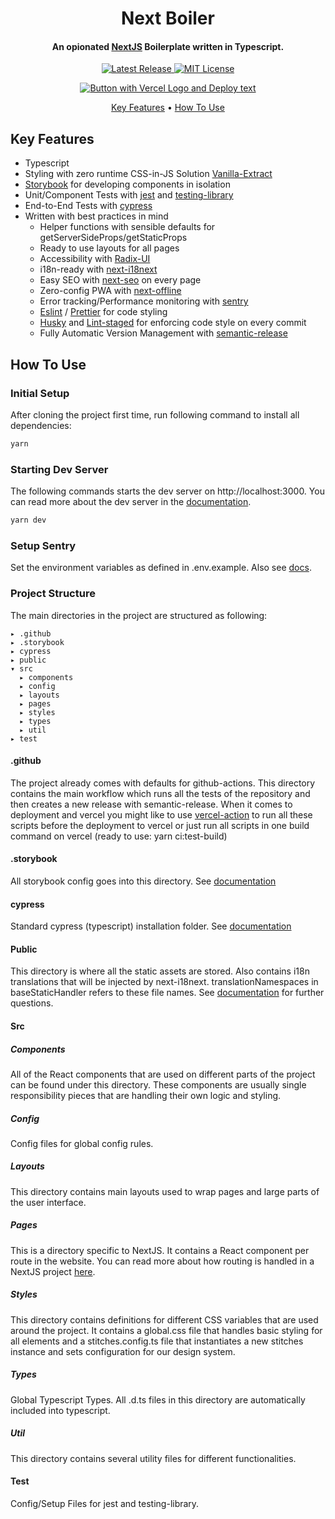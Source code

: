 <div align="center"><h1>Next Boiler</h1></div>

<h4 align="center">An opionated <a href="https://nextjs.org">NextJS</a> Boilerplate written in Typescript.</h4>

<p align="center">
  <a href="https://github.com/tim-richter/next-boiler/releases/latest" aria-label="Latest Release Link">
    <img src="https://img.shields.io/github/v/release/tim-richter/next-boiler" alt="Latest Release">
  </a>
  <a href="https://github.com/tim-richter/next-boiler/blob/main/LICENSE" aria-label="MIT License Link">
    <img src="https://img.shields.io/github/license/tim-richter/next-boiler" alt="MIT License">
  </a>
</p>

<div align="center">
  <a href="https://vercel.com/new/clone?repository-url=https%3A%2F%2Fgithub.com%2Ftim-richter%2Fnext-boiler">
    <img src="https://vercel.com/button" alt="Button with Vercel Logo and Deploy text">
  </a>
</div>

<p align="center">
  <a href="#key-features">Key Features</a> •
  <a href="#how-to-use">How To Use</a>
</p>

## Key Features

* Typescript
* Styling with zero runtime CSS-in-JS Solution [Vanilla-Extract](https://github.com/seek-oss/vanilla-extract)
* [Storybook](https://storybook.js.org/docs/react/get-started/introduction) for developing components in isolation
* Unit/Component Tests with [jest](https://jestjs.io/) and [testing-library](https://testing-library.com/docs/react-testing-library/intro)
* End-to-End Tests with [cypress](https://docs.cypress.io/guides/overview/why-cypress#In-a-nutshell)
* Written with best practices in mind
  - Helper functions with sensible defaults for getServerSideProps/getStaticProps
  - Ready to use layouts for all pages
  - Accessibility with [Radix-UI](https://www.radix-ui.com/)
  - i18n-ready with [next-i18next](https://github.com/isaachinman/next-i18next)
  - Easy SEO with [next-seo](https://github.com/garmeeh/next-seo) on every page
  - Zero-config PWA with [next-offline](https://github.com/hanford/next-offline)
  - Error tracking/Performance monitoring with [sentry](https://docs.sentry.io/platforms/javascript/guides/nextjs/)
  - [Eslint](https://eslint.org/) / [Prettier](https://prettier.io/) for code styling
  - [Husky](https://typicode.github.io/husky/#/) and [Lint-staged](https://github.com/okonet/lint-staged) for enforcing code style on every commit
  - Fully Automatic Version Management with [semantic-release](https://github.com/semantic-release/semantic-release)

## How To Use

### Initial Setup
After cloning the project first time, run following command to install all dependencies:
```sh
yarn
```

### Starting Dev Server
The following commands starts the dev server on http://localhost:3000. You can
read more about the dev server in the
[documentation](https://nextjs.org/docs/api-reference/cli#development).
```sh
yarn dev
```

### Setup Sentry

Set the environment variables as defined in .env.example. Also see [docs](https://docs.sentry.io/platforms/javascript/guides/nextjs/manual-setup/).

### Project Structure
The main directories in the project are structured as following:
```
▸ .github
▸ .storybook
▸ cypress
▸ public
▾ src
  ▸ components
  ▸ config
  ▸ layouts
  ▸ pages
  ▸ styles
  ▸ types
  ▸ util
▸ test
```

#### .github
The project already comes with defaults for github-actions. This directory contains
the main workflow which runs all the tests of the repository and then creates a new release
with semantic-release. When it comes to deployment and vercel you might like to
use [vercel-action](https://github.com/marketplace/actions/vercel-action) to run
all these scripts before the deployment to vercel or just run all scripts
in one build command on vercel (ready to use: yarn ci:test-build)

#### .storybook
All storybook config goes into this directory. See
[documentation](https://storybook.js.org/docs/react/configure/overview)

#### cypress
Standard cypress (typescript) installation folder. See
[documentation](https://docs.cypress.io/guides/core-concepts/writing-and-organizing-tests#Folder-structure)

#### Public
This directory is where all the static assets are stored. Also contains i18n translations
that will be injected by next-i18next. translationNamespaces in baseStaticHandler refers to
these file names. See [documentation](https://nextjs.org/docs/basic-features/static-file-serving)
for further questions.

#### Src

##### Components
All of the React components that are used on different parts of the project can
be found under this directory. These components are usually single responsibility
pieces that are handling their own logic and styling.

##### Config
Config files for global config rules.

##### Layouts
This directory contains main layouts used to wrap pages and large parts of the
user interface.

##### Pages
This is a directory specific to NextJS. It contains a React component per
route in the website. You can
read more about how routing is handled in a NextJS project
[here](https://nextjs.org/docs/basic-features/pages).

##### Styles
This directory contains definitions for different CSS variables that are used
around the project. It contains a global.css file that handles basic styling for all
elements and a stitches.config.ts file that instantiates a new stitches instance
and sets configuration for our design system.

##### Types
Global Typescript Types. All .d.ts files in this directory are automatically
included into typescript.

##### Util
This directory contains several utility files for different functionalities.

#### Test
Config/Setup Files for jest and testing-library.
